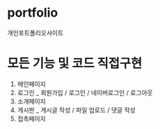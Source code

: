 # portfolio
개인포트폴리오사이트
# 모든 기능 및 코드 직접구현
1. 메인페이지
2. 로그인 _ 회원가입 / 로그인 / 네이버로그인 / 로그아웃
3. 소개페이지
4. 게시판 _ 게시글 작성 / 파일 업로드 / 댓글 작성
5. 접촉페이지
